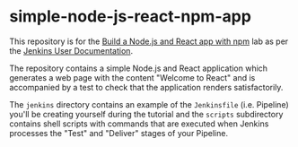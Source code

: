 # simple-node-js-react-npm-app

This repository is for the
[Build a Node.js and React app with npm](https://github.com/GeorgeBrownCollege-Toronto/Software-Development-Methodologies/blob/master/notes/advanced-git-and-devops/lab/node-react-ci-cd.md) lab as per the [Jenkins User Documentation](https://jenkins.io/doc/).

The repository contains a simple Node.js and React application which generates
a web page with the content "Welcome to React" and is accompanied by a test to
check that the application renders satisfactorily.

The `jenkins` directory contains an example of the `Jenkinsfile` (i.e. Pipeline)
you'll be creating yourself during the tutorial and the `scripts` subdirectory
contains shell scripts with commands that are executed when Jenkins processes
the "Test" and "Deliver" stages of your Pipeline.
